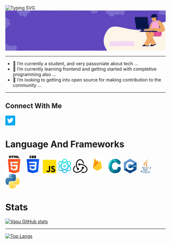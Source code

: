 ![Typing SVG](https://readme-typing-svg.herokuapp.com?size=40&duration=2500&vCenter=true&width=1000&height=100&lines=Hello👋+I'm+Vasu;Hello+I'm+Frontend+Web+Developer;)
![Banner](/bannergif.gif)

<hr>

- 🔭 I’m currently a student, and very passoniate about tech ...
- 🌱 I’m currently learning frontend and getting started with comptetive programming also ...
- 👯 I’m looking to getting into open source for making contribution to the community ...

<hr>

<h2>Connect With Me</h2>
<a href = "https://twitter.com/vasucp1207"><img src = "https://github.com/vasucp1207/vasucp1207/blob/main/twitter.png" width = 31px></a>

<h1>Language And Frameworks</h1>

<a href = "#"><img src = "/assets/html-5.png" width = 55px></a>
<a href = "#"><img src = "/assets/css-3.png" width = 55px></a>
<a href = "#"><img src = "/assets/js.png" width = 42px></a>
<a href = "#"><img src = "/assets/physics.png" width = 45px></a>
<a href = "#"><img src = "/assets/redux.png" width = 45px></a>
<a href = "#"><img src = "/assets/firebase.png" width = 55px></a>
<a href = "#"><img src = "/assets/c.png" width = 45px></a>
<a href = "#"><img src = "/assets/c-.png" width = 45px></a>
<a href = "#"><img src = "/assets/java.png" width = 45px></a>
<a href = "#"><img src = "/assets/python.png" width = 45px></a>

<h1>Stats</h1>

[![Vasu GitHub stats](https://github-readme-stats.vercel.app/api?username=vasucp1207)](https://github.com/vasucp1207/github-readme-stats)
<hr>

[![Top Langs](https://github-readme-stats.vercel.app/api/top-langs/?username=vasucp1207)](https://github.com/vasucp1207/github-readme-stats)

